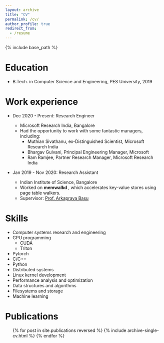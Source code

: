 ```yaml
---
layout: archive
title: "CV"
permalink: /cv/
author_profile: true
redirect_from:
  - /resume
---
```


{% include base_path %}

Education
======
* B.Tech. in Computer Science and Engineering, PES University, 2019

Work experience
======
* Dec 2020 - Present: Research Engineer
  * Microsoft Research India, Bangalore
  * Had the opportunity to work with some fantastic managers, including:
    * Muthian Sivathanu, ex-Distinguished Scientist, Microsoft Research India
    * Bhargav Gulvani, Principal Engineering Manager, Microsoft
    * Ram Ramjee, Partner Research Manager, Microsoft Research India

* Jan 2019 - Nov 2020: Research Assistant
  * Indian Institute of Science, Bangalore
  * Worked on __memwalkd__ , which accelerates key-value stores using page table walkers.
  * Supervisor: [Prof. Arkaprava Basu](https://www.csa.iisc.ac.in/~arkapravab/)
  
Skills
======
* Computer systems research and engineering
* GPU programming
  * CUDA
  * Triton
* Pytorch
* C/C++
* Python
* Distributed systems
* Linux kernel development
* Performance analysis and optimization
* Data structures and algorithms
* Filesystems and storage
* Machine learning

Publications
======
  <ul>{% for post in site.publications reversed %}
    {% include archive-single-cv.html %}
  {% endfor %}</ul>
  
<!-- Talks
======
  <ul>{% for post in site.talks reversed %}
    {% include archive-single-talk-cv.html  %}
  {% endfor %}</ul>
  
Teaching
======
  <ul>{% for post in site.teaching reversed %}
    {% include archive-single-cv.html %}
  {% endfor %}</ul>
  
Service and leadership
======
* Currently signed in to 43 different slack teams -->
